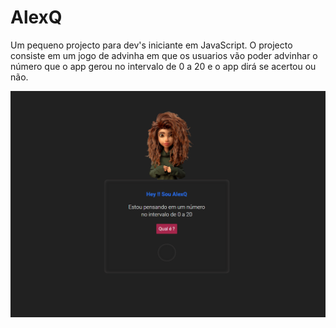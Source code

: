 # AlexQ
Um pequeno projecto para dev's iniciante em JavaScript.
O projecto consiste em um jogo de advinha em que os usuarios vão poder advinhar 
o número que o app gerou no intervalo de 0 a 20 e o app dirá se acertou ou não.

<img src="https://raw.githubusercontent.com/Afranioalves/AlexQ/main/img/alexq.PNG?raw=true" alt="DeskTop-Version" width="600"/>
